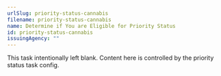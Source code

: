 ```yaml
---
urlSlug: priority-status-cannabis
filename: priority-status-cannabis
name: Determine if You are Eligible for Priority Status
id: priority-status-cannabis
issuingAgency: ""
---
```


This task intentionally left blank. Content here is controlled by the priority status task config.
